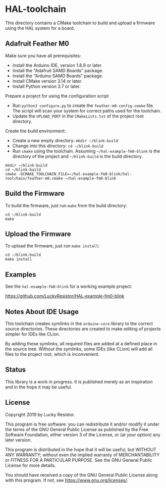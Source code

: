 HAL-toolchain
=============

This directory contains a CMake toolchain to build and upload a firmware using the HAL system for a board.

Adafruit Feather M0
-------------------
Make sure you have all prerequisites:

- Install the Arduino IDE, version 1.8.9 or later.
- Install the "Adafruit SAMD Boards" package.
- Install the "Arduino SAMD Boards" package.
- Install CMake version 3.14 or later.
- Install Python version 3.7 or later.

Prepare a project for using the configuration script

- Run `python3 configure.py` to create the `feather-m0-config.cmake` file. The script will scan your system for correct paths used for the toolchain.
- Update the `UPLOAD_PORT` in the `CMakeLists.txt` of the project root directory.

Create the build environment:

- Create a new empty directory: `mkdir ~/blink-build`
- Change into this directory: `cd ~/blink-build`
- Run `cmake` using the toolchain. Assuming `~/hal-example-fm0-blink` is the directory of the project and `~/blink-build` is the build directory.

```
mkdir ~/blink-build
cd ~/blink-build
cmake -DCMAKE_TOOLCHAIN_FILE=~/hal-example-fm0-blink/hal-toolchain/feather-m0.cmake ~/hal-example-fm0-blink
```

Build the Firmware
------------------
To build the firmware, just run `make` from the build directory:

```
cd ~/blink-build
make
```

Upload the Firmware
-------------------
To upload the firmware, just run `make install`:

```
cd ~/blink-build
make install
```

Examples
--------
See the `hal-example-fm0-blink` for a working example project:

https://github.com/LuckyResistor/HAL-example-fm0-blink

Notes About IDE Usage
---------------------
This toolchain creates symlinks in the `arduino-core` library to the correct source directories. These directories are created to make editing of projects simpler for IDEs like CLion.

By adding these symlinks, all required files are added at a defined place in the source tree. Without the symlinks, some IDEs (like CLion) will add all files to the project root, which is inconvenient.

Status
------
This library is a work in progress. It is published merely as an inspiration and in the hope it may be useful. 

License
-------
Copyright 2019 by Lucky Resistor.

This program is free software: you can redistribute it and/or modify
it under the terms of the GNU General Public License as published by
the Free Software Foundation, either version 3 of the License, or
(at your option) any later version.

This program is distributed in the hope that it will be useful,
but WITHOUT ANY WARRANTY; without even the implied warranty of
MERCHANTABILITY or FITNESS FOR A PARTICULAR PURPOSE.  See the
GNU General Public License for more details.

You should have received a copy of the GNU General Public License
along with this program.  If not, see <https://www.gnu.org/licenses/>.

